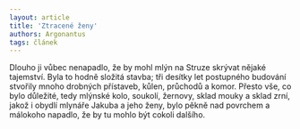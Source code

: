 ```yaml
---
layout: article
title: 'Ztracené ženy'
authors: Argonantus
tags: článek
---
```


Dlouho ji vůbec nenapadlo, že by mohl mlýn na Struze skrývat nějaké
tajemství. Byla to hodně složitá stavba; tři desítky let postupného
budování stvořily mnoho drobných přístaveb, kůlen, průchodů
a komor. Přesto vše, co bylo důležité, tedy mlýnské kolo, soukolí,
žernovy, sklad mouky a sklad zrní, jakož i obydlí mlynáře Jakuba a
jeho ženy, bylo pěkně nad povrchem a málokoho napadlo, že by tu
mohlo být cokoli dalšího.

